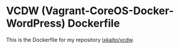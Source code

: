 # VCDW (Vagrant-CoreOS-Docker-WordPress) Dockerfile

This is the Dockerfile for my repository [ixkaito/vcdw](https://github.com/ixkaito/vcdw).